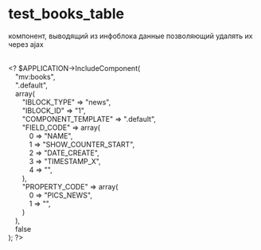 # test_books_table
компонент, выводящий из инфоблока данные позволяющий удалять их через ajax<br><br>

&lt;? $APPLICATION->IncludeComponent(<br>
&emsp;"mv:books",<br>
&emsp;".default",<br>
&emsp;array(<br>
&emsp;&emsp;"IBLOCK_TYPE" => "news",<br>
&emsp;&emsp;"IBLOCK_ID" => "1",<br>
&emsp;&emsp;"COMPONENT_TEMPLATE" => ".default",<br>
&emsp;&emsp;"FIELD_CODE" => array(<br>
&emsp;&emsp;&emsp;0 => "NAME",<br>
&emsp;&emsp;&emsp;1 => "SHOW_COUNTER_START",<br>
&emsp;&emsp;&emsp;2 => "DATE_CREATE",<br>
&emsp;&emsp;&emsp;3 => "TIMESTAMP_X",<br>
&emsp;&emsp;&emsp;4 => "",<br>
&emsp;&emsp;),<br>
&emsp;&emsp;"PROPERTY_CODE" => array(<br>
&emsp;&emsp;&emsp;0 => "PICS_NEWS",<br>
&emsp;&emsp;&emsp;1 => "",<br>
&emsp;&emsp;)<br>
&emsp;),<br>
&emsp;false<br>
); ?&gt;<br>
